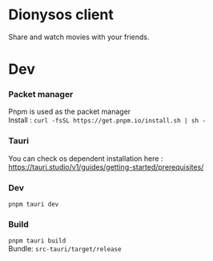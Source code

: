 # Dionysos client
Share and watch movies with your friends.

# Dev

### Packet manager
Pnpm is used as the packet manager  
Install : ```curl -fsSL https://get.pnpm.io/install.sh | sh -```

### Tauri
You can check os dependent installation here : https://tauri.studio/v1/guides/getting-started/prerequisites/

### Dev
```pnpm tauri dev```

### Build
```pnpm tauri build```  
Bundle: ```src-tauri/target/release```